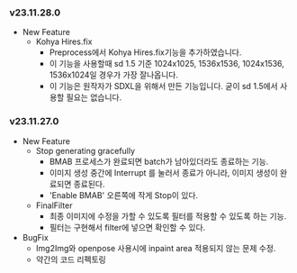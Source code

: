 ### v23.11.28.0

* New Feature
  * Kohya Hires.fix
    * Preprocess에서 Kohya Hires.fix기능을 추가하였습니다.
    * 이 기능을 사용할때 sd 1.5 기준 1024x1025, 1536x1536, 1024x1536, 1536x1024일 경우가 가장 잘나옵니다.
    * 이 기능은 원작자가 SDXL을 위해서 만든 기능입니다. 굳이 sd 1.5에서 사용할 필요는 없습니다.


### v23.11.27.0

* New Feature
  * Stop generating gracefully
    * BMAB 프로세스가 완료되면 batch가 남아있더라도 종료하는 기능.
    * 이미지 생성 중간에 Interrupt 를 눌러서 종료가 아니라, 이미지 생성이 완료되면 종료된다.
    * 'Enable BMAB' 오른쪽에 작게 Stop이 있다.
  * FinalFilter
    * 최종 이미지에 수정을 가할 수 있도록 필터를 적용할 수 있도록 하는 기능.
    * 필터는 구현해서 filter에 넣으면 확인할 수 있다.
* BugFix
  * Img2Img와 openpose 사용시에 inpaint area 적용되지 않는 문제 수정.
  * 약간의 코드 리펙토링



